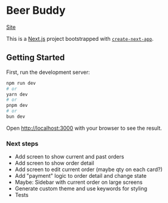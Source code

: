 # Beer Buddy

[Site](https://beer-buddy-omega.vercel.app/)

This is a [Next.js](https://nextjs.org) project bootstrapped with [`create-next-app`](https://nextjs.org/docs/app/api-reference/cli/create-next-app).

## Getting Started

First, run the development server:

```bash
npm run dev
# or
yarn dev
# or
pnpm dev
# or
bun dev
```

Open [http://localhost:3000](http://localhost:3000) with your browser to see the result.


### Next steps

- Add screen to show current and past orders
- Add screen to show order detail
- Add screen to edit current order (maybe qty on each card?)
- Add "payment" logic to order detail and change state
- Maybe: Sidebar with current order on large screens
- Generate custom theme and use keywords for styling
- Tests
 